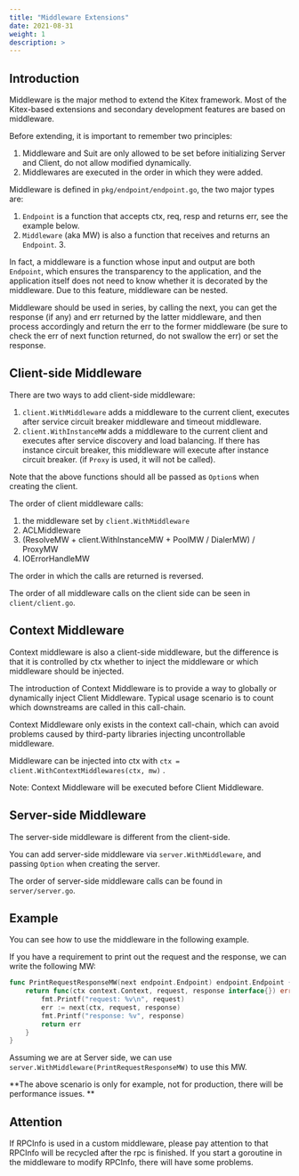 ```yaml
---
title: "Middleware Extensions"
date: 2021-08-31
weight: 1
description: >
---
```


## Introduction

Middleware is the major method to extend the Kitex framework. Most of the Kitex-based extensions and secondary development features are based on middleware.

Before extending, it is important to remember two principles:

1. Middleware and Suit are only allowed to be set before initializing Server and Client, do not allow modified dynamically.
2. Middlewares are executed in the order in which they were added.

Middleware is defined in `pkg/endpoint/endpoint.go`, the two major types are:

1. `Endpoint` is a function that accepts ctx, req, resp and returns err, see the example below.
2. `Middleware` (aka MW) is also a function that receives and returns an `Endpoint`. 3.

In fact, a middleware is a function whose input and output are both `Endpoint`, which ensures the transparency to the application, and the application itself does not need to know whether it is decorated by the middleware. Due to this feature, middleware can be nested.

Middleware should be used in series, by calling the next, you can get the response (if any) and err returned by the latter middleware, and then process accordingly and return the err to the former middleware (be sure to check the err of next function returned, do not swallow the err) or set the response.

## Client-side Middleware

There are two ways to add client-side middleware:

1. `client.WithMiddleware` adds a middleware to the current client, executes after service circuit breaker middleware and timeout middleware.
2. `client.WithInstanceMW` adds a middleware to the current client and executes after service discovery and load balancing. If there has instance circuit breaker, this middleware will execute after instance circuit breaker.  (if `Proxy` is used, it will not be called).

Note that the above functions should all be passed as `Option`s when creating the client.

The order of client middleware calls:
1. the middleware set by `client.WithMiddleware`
2. ACLMiddleware
3. (ResolveMW + client.WithInstanceMW + PoolMW / DialerMW) / ProxyMW
4. IOErrorHandleMW

The order in which the calls are returned is reversed.

The order of all middleware calls on the client side can be seen in `client/client.go`.

## Context Middleware

Context middleware is also a client-side middleware, but the difference is that it is controlled by ctx whether to inject the middleware or which middleware should be injected.

The introduction of Context Middleware is to provide a way to globally or dynamically inject Client Middleware. Typical usage scenario is to count which downstreams are called in this call-chain.

Context Middleware only exists in the context call-chain, which can avoid problems caused by third-party libraries injecting uncontrollable middleware.

Middleware can be injected into ctx with `ctx = client.WithContextMiddlewares(ctx, mw)` .

Note: Context Middleware will be executed before Client Middleware.

## Server-side Middleware

The server-side middleware is different from the client-side.

You can add server-side middleware via `server.WithMiddleware`, and passing `Option` when creating the server.

The order of server-side middleware calls can be found in `server/server.go`.

## Example

You can see how to use the middleware in the following example.

If you have a requirement to print out the request and the response, we can write the following MW:

```go
func PrintRequestResponseMW(next endpoint.Endpoint) endpoint.Endpoint {
    return func(ctx context.Context, request, response interface{}) error {
        fmt.Printf("request: %v\n", request)
        err := next(ctx, request, response)
        fmt.Printf("response: %v", response)
        return err
    }
}
```

Assuming we are at Server side, we can use `server.WithMiddleware(PrintRequestResponseMW)` to use this MW.

**The above scenario is only for example, not for production, there will be performance issues. **

## Attention

If RPCInfo is used in a custom middleware, please pay attention to that RPCInfo will be recycled after the rpc is finished. If you start a goroutine in the middleware to modify RPCInfo, there will have some problems.
